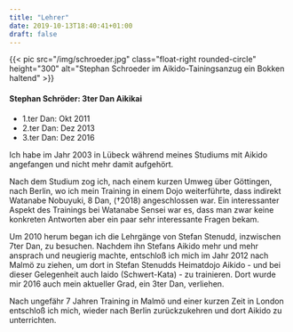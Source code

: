 ```yaml
---
title: "Lehrer"
date: 2019-10-13T18:40:41+01:00
draft: false
---
```


<div class="overflow-hidden mb-5">
  {{< pic src="/img/schroeder.jpg" class="float-right rounded-circle" height="300" alt="Stephan Schroeder im Aikido-Tainingsanzug ein Bokken haltend" >}}
  
  <h4 class="border-3">Stephan Schröder: 3ter Dan Aikikai </h4>

<ul>
    <li>1.ter Dan: Okt 2011</li>
    <li>2.ter Dan: Dez 2013</li>
    <li>3.ter Dan: Dez 2016</li>
</ul>
<p>
Ich habe im Jahr 2003 in Lübeck während meines Studiums mit Aikido angefangen und nicht mehr damit aufgehört.
</p><p>
Nach dem Studium zog ich, nach einem kurzen Umweg über Göttingen, nach Berlin, wo ich mein Training in einem Dojo weiterführte,
dass indirekt Watanabe Nobuyuki, 8 Dan, (†2018) angeschlossen war. Ein interessanter Aspekt des Trainings bei Watanabe Sensei war es,
dass man zwar keine konkreten Antworten aber ein paar sehr interessante Fragen bekam.
</p><p>
Um 2010 herum began ich die Lehrgänge von Stefan Stenudd, inzwischen 7ter Dan, zu besuchen. Nachdem ihn Stefans Aikido
mehr und mehr ansprach und neugierig machte, entschloß ich mich im Jahr 2012 nach Malmö zu ziehen, um dort in Stefan Stenudds
Heimatdojo Aikido - und bei dieser Gelegenheit auch Iaido (Schwert-Kata) - zu trainieren.
Dort wurde mir 2016 auch mein aktueller Grad, ein 3ter Dan, verliehen.
</p><p>
Nach ungefähr 7 Jahren Training in Malmö und einer kurzen Zeit in London entschloß ich mich, wieder nach Berlin zurückzukehren
und dort Aikido zu unterrichten.
</p>
</div>